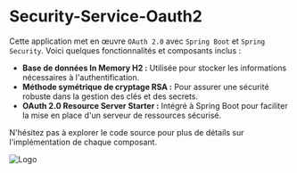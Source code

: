 # Security-Service-Oauth2

Cette application met en œuvre `OAuth 2.0` avec `Spring Boot` et `Spring Security`. Voici quelques fonctionnalités et composants inclus :

- **Base de données In Memory H2 :** Utilisée pour stocker les informations nécessaires à l'authentification.
- **Méthode symétrique de cryptage RSA :** Pour assurer une sécurité robuste dans la gestion des clés et des secrets.
- **OAuth 2.0 Resource Server Starter :** Intégré à Spring Boot pour faciliter la mise en place d'un serveur de ressources sécurisé.

N'hésitez pas à explorer le code source pour plus de détails sur l'implémentation de chaque composant.



![Logo](https://javadeveloperzone.com/wp-content/uploads/2017/12/Spring-Security-Auth-2.0-Authentication-Server-1024x488.jpg)

